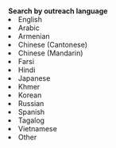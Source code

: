 <br>
<br>
<b>Search by outreach language &emsp; &emsp; &emsp;</b>
<li> English</li>
<li> Arabic</li>
<li> Armenian</li>
<li> Chinese (Cantonese)</li>
<li> Chinese (Mandarin)</li>
<li> Farsi</li>
<li> Hindi</li>
<li> Japanese</li>
<li> Khmer</li>
<li> Korean</li>
<li> Russian</li>
<li> Spanish</li>
<li> Tagalog</li>
<li> Vietnamese</li>
<li> Other</li>
<br>
<br>
